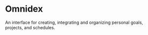 # Omnidex
An interface for creating, integrating and organizing personal goals, projects, and schedules.
